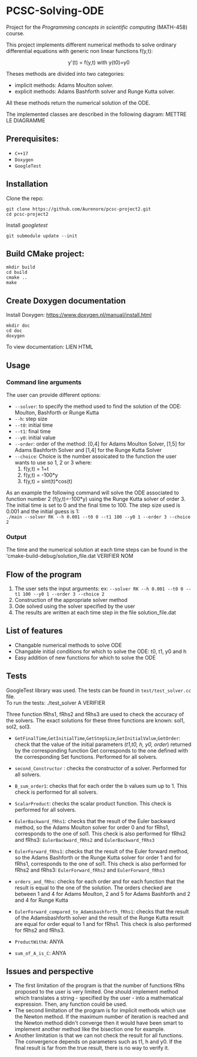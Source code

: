 # PCSC-Solving-ODE 
Project for the *Programming concepts in scientific computing* (MATH-458) course.

This project implements different numerical methods to solve ordinary differential equations with generic non linear functions f(y,t):   
 <p align="center">
  y'(t) = f(y,t) with y(t0)=y0
 </p>

  Theses methods are divided into two categories: 
* implicit methods: Adams Moulton solver.
* explicit methods:  Adams Bashforth solver and Runge Kutta solver.  

All these methods return the numerical solution of the ODE. 

The implemented classes are described in the following diagram: 
METTRE LE DIAGRAMME

## Prerequisites:
* `C++17`
* `Doxygen`
* `GoogleTest`

## Installation

Clone the repo:
```
git clone https://github.com/Aurenore/pcsc-project2.git
cd pcsc-project2
```

Install *googletest*
```
git submodule update --init 
```

## Build CMake project:
```
mkdir build
cd build
cmake ..
make
```
## Create Doxygen documentation
Install Doxygen: https://www.doxygen.nl/manual/install.html
```
mkdir doc
cd doc
doxygen
```

To view documentation: LIEN HTML

## Usage
### Command line arguments
The user can provide different options:
* `--solver`: to specify the method used to find the solution of the ODE: Moulton, Bashforth or Runge Kutta
* `--h`: step size 
* `--t0`: initial time
* `--t1`: final time
* `--y0`: initial value
* `--order`: order of the method: [0,4] for Adams Moulton Solver, [1,5] for Adams Bashforth Solver and [1,4] for the Runge Kutta Solver
* `--choice`: Choice is the number assoicated to the function the user wants to use so 1, 2 or 3 where:
   1. f(y,t) = 1+t
   2. f(y,t) = -100*y
   3. f(y,t) = sint(t)*cos(t)
   

As an example the following command will solve the ODE associated to function number 2 (f(y,t)=-100*y) using the Runge Kutta solver of order 3. The initial time is set to 0 and the final time to 100. The step size used is 0.001 and the initial guess is 1:  
  `./main --solver RK --h 0.001 --t0 0 --t1 100 --y0 1 --order 3 --choice 2`

### Output
The time and the numerical solution at each time steps can be found in the 'cmake-build-debug/solution_file.dat VERIFIER NOM

## Flow of the program
1. The user sets the input arguments: ex: `--solver RK --h 0.001 --t0 0 --t1 100 --y0 1 --order 3 --choice 2`
2. Construction of the appropriate solver method
3. Ode solved using the solver specified by the user
4. The results are written at each time step in the file solution_file.dat

## List of features
* Changable numerical methods to solve ODE
* Changable initial conditions for which to solve the ODE: t0, t1, y0 and h
* Easy addition of new functions for which to solve the ODE

## Tests
GoogleTest library was used.
The tests can be found in `test/test_solver.cc` file.  
To run the tests: ./test_solver A VERIFIER


Three function fRhs1, fRhs2 and fRhs3 are used to check the accuracy of the solvers. The exact solutions for these three functions are known: sol1, sol2, sol3.

* `GetFinalTime`,`GetInitialTime`,`GetStepSize`,`GetInitialValue`,`GetOrder`: check that the value of the initial parameters (*t1,t0, h, y0, order*) returned by the corresponding  function Get corresponds to the one defined with the corresponding Set functions. Performed for all solvers.

* `second_Constructor` : checks the constructor of a solver. Performed for all solvers.
* `B_sum_order1`: checks that for each order the b values sum up to 1. This check is performed for all solvers.
* `ScalarProduct`: checks the scalar product function. This check is performed for all solvers.
* `EulerBackward_fRhs1`: checks that the result of the Euler backward method, so the Adams Moulton solver for order 0 and for fRhs1, corresponds to the    one of sol1. This check is also performed for fRhs2 and fRhs3: `EulerBackward_fRhs2` and `EulerBackward_fRhs3`
* `EulerForward_fRhs1`: checks that the result of the Euler forward method, so the Adams Bashforth or the Runge Kutta solver for order 1 and for fRhs1, corresponds to the one of sol1. This check is also performed for fRhs2 and fRhs3: `EulerForward_fRhs2` and `EulerForward_fRhs3`
* `orders_and_fRhs`: checks for each order and for each function  that the result is equal to the one of the solution. The orders checked are between 1 and 4 for Adams Moulton, 2 and 5 for Adams Bashforth and 2 and 4 for Runge Kutta
* `EulerForward_compared_to_Adamsbashforth_fRhs1`: checks that the result of the Adamsbashforth solver and the result of the Runge Kutta result are equal for order equal to 1 and for fRhs1. This check is also performed for fRhs2 and fRhs3.
* `ProductWithA`: ANYA
* `sum_of_A_is_C`: ANYA

## Issues and perspective
* The first limitation of the program is that the number of functions fRhs proposed to the user is very limited. One should implement method which translates a string - specified by the user -  into a mathematical expression. Then, any function could be used. 
* The second limitation of the program is for implicit methods which use the Newton method. If the maximum number of iteration is reached and the Newton method didn't converge then it would have been smart to implement another method like the bisection one for example. 
* Another limitation is that we can not check the result for all functions. The convergence depends on parameters such as t1, h and y0. If the final result is far from the true result, there is no way to verify it.  













